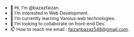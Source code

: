 - 👋 Hi, I’m @bazazfaizan
- 👀 I’m interested in Web Development.
- 🌱 I’m currently learning Varoius web technologies.
- 💞️ I’m looking to collaborate on front-end Dev.
- 📫 How to reach me email : faizanbazaz548@gmail.com.

<!---
bazazfaizan/bazazfaizan is a ✨ special ✨ repository because its `README.md` (this file) appears on your GitHub profile.
You can click the Preview link to take a look at your changes.
--->

